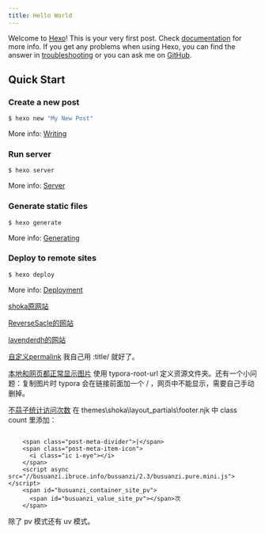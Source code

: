 ```yaml
---
title: Hello World
---
```

Welcome to [Hexo](https://hexo.io/)! This is your very first post. Check [documentation](https://hexo.io/docs/) for more info. If you get any problems when using Hexo, you can find the answer in [troubleshooting](https://hexo.io/docs/troubleshooting.html) or you can ask me on [GitHub](https://github.com/hexojs/hexo/issues).

## Quick Start

### Create a new post

``` bash
$ hexo new "My New Post"
```

More info: [Writing](https://hexo.io/docs/writing.html)

### Run server

``` bash
$ hexo server
```

More info: [Server](https://hexo.io/docs/server.html)

### Generate static files

``` bash
$ hexo generate
```

More info: [Generating](https://hexo.io/docs/generating.html)

### Deploy to remote sites

``` bash
$ hexo deploy
```

More info: [Deployment](https://hexo.io/docs/one-command-deployment.html)

<!-- 
theme shoka: 
https://shoka.lostyu.me/

https://shoka.lostyu.me/computer-science/note/theme-shoka-doc/
https://shoka.lostyu.me/computer-science/note/theme-shoka-doc/dependents/
https://shoka.lostyu.me/computer-science/note/theme-shoka-doc/config/
https://shoka.lostyu.me/computer-science/note/theme-shoka-doc/display/
https://shoka.lostyu.me/computer-science/note/theme-shoka-doc/special/

other: 
https://yushuaigee.gitee.io/2020/12/31/%E4%BB%8E%E9%9B%B6%E5%BC%80%E5%A7%8B%E5%85%8D%E8%B4%B9%E6%90%AD%E5%BB%BA%E8%87%AA%E5%B7%B1%E7%9A%84%E5%8D%9A%E5%AE%A2(%E4%B8%80)%E2%80%94%E2%80%94%E6%9C%AC%E5%9C%B0%E6%90%AD%E5%BB%BAhexo%E6%A1%86%E6%9E%B6/

 -->

[shoka原网站](https://shoka.lostyu.me/)

[ReverseSacle的网站](https://www.reversesacle.com/) 

[lavenderdh的网站](https://www.lavenderdh.cn/)

[自定义permalink](https://donnadie.top/hexo-optimization-permalink/) 我自己用 :title/ 就好了。

[本地和网页都正常显示图片](http://www.itomtan.com/2017/09/29/the-problem-when-use-post-asset-folder/) 使用 typora-root-url 定义资源文件夹。还有一个小问题：复制图片时 typora 会在链接前面加一个 / ，网页中不能显示，需要自己手动删掉。

[不蒜子统计访问次数](http://busuanzi.ibruce.info/) 在 themes\shoka\layout\_partials\footer.njk 中 class count 里添加：

```

    <span class="post-meta-divider">|</span>
    <span class="post-meta-item-icon">
      <i class="ic i-eye"></i>
    </span>
    <script async src="//busuanzi.ibruce.info/busuanzi/2.3/busuanzi.pure.mini.js"></script>
    <span id="busuanzi_container_site_pv">
      <span id="busuanzi_value_site_pv"></span>次
    </span> 
```

除了 pv 模式还有 uv 模式。[](http://ibruce.info/2015/04/04/busuanzi/)
